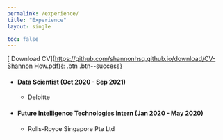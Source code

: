 ```yaml
---
permalink: /experience/
title: "Experience"
layout: single

toc: false
---
```



[<i class="fas fa-download"></i> Download CV](https://github.com/shannonhsq.github.io/download/CV-Shannon How.pdf){: .btn .btn--success}


* #### Data Scientist (Oct 2020 - Sep 2021)
  *   Deloitte 


* #### Future Intelligence Technologies Intern (Jan 2020 - May 2020)
  *   Rolls-Royce Singapore Pte Ltd 

